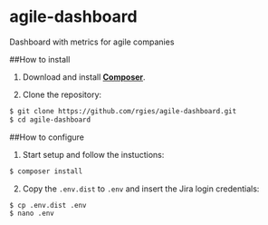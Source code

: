 # agile-dashboard
Dashboard with metrics for agile companies

##How to install

1. Download and install **[Composer](http://getcomposer.org/download)**.

2. Clone the repository:

```bash
$ git clone https://github.com/rgies/agile-dashboard.git
$ cd agile-dashboard
```

##How to configure

1. Start setup and follow the instuctions:

```bash
$ composer install
```

2. Copy the `.env.dist` to `.env` and insert the Jira login credentials:

```bash
$ cp .env.dist .env
$ nano .env
```


